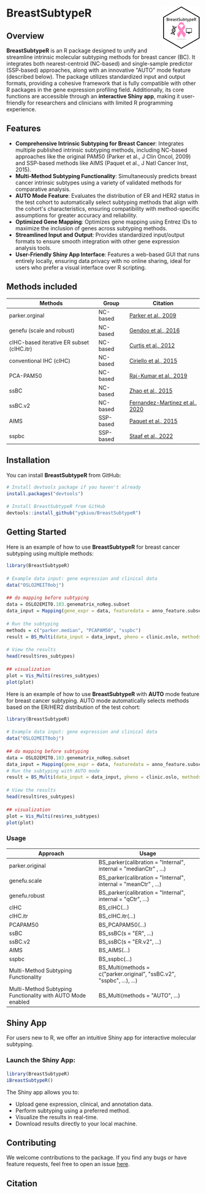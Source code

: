 # BreastSubtypeR <a href='https://github.com/yqkiuo/BreastSubtypeR.git'><img src='inst/ShinyBreastSubtypeR/logo.svg' align="right" height="110" /></a>

<!-- badges: start -->
<!-- badges: end -->

## Overview

**BreastSubtypeR** is an R package designed to unify and streamline intrinsic 
molecular subtyping methods for breast cancer (BC). It integrates both 
nearest-centroid (NC-based) and single-sample predictor (SSP-based) approaches, 
along with an innovative "AUTO" mode feature (described below). The package 
utilizes standardized input and output formats, providing a cohesive framework 
that is fully compatible with other R packages in the gene expression profiling 
field. Additionally, its core functions are accessible through an 
**interactive Shiny app**, making it user-friendly for researchers and 
clinicians with limited R programming experience. 

## Features
- **Comprehensive Intrinsic Subtyping for Breast Cancer**: Integrates multiple 
published intrinsic subtyping methods, including NC-based approaches like the 
original PAM50 (Parker et al., J Clin Oncol, 2009) and SSP-based methods like 
AIMS (Paquet et al., J Natl Cancer Inst, 2015).
- **Multi-Method Subtyping Functionality**: Simultaneously predicts breast 
cancer intrinsic subtypes using a variety of validated methods 
for comparative analysis.
- **AUTO Mode Feature**: Evaluates the distribution of ER and HER2 status in 
the test cohort to automatically select subtyping methods that align with the 
cohort's characteristics, ensuring compatibility with method-specific 
assumptions for greater accuracy and reliability.
- **Optimized Gene Mapping**: Optimizes gene mapping using Entrez IDs to 
maximize the inclusion of genes across subtyping methods.
- **Streamlined Input and Output**: Provides standardized input/output 
formats to ensure smooth integration with other gene expression analysis tools.
- **User-Friendly Shiny App Interface**: Features a web-based GUI that runs 
entirely locally, ensuring data privacy with no online sharing, ideal for users 
who prefer a visual interface over R scripting.  



## Methods included

| Methods | Group | Citation |
|-----------------|-----------------|-----------------|
| parker.orginal   | NC-based   | [Parker et al., 2009](https://doi.org/10.1200/JCO.2008.18.1370)   | 
| genefu (scale and robust)  | NC-based   |  [Gendoo et al., 2016](https://doi.org/10.1093/bioinformatics/btv693)  |
| cIHC-based iterative ER subset (cIHC.itr)    | NC-based    | [Curtis  et al., 2012](https://doi.org/10.1038/nature10983)  |
| conventional IHC (cIHC)    | NC-based    | [Ciriello et al., 2015](https://doi.org/10.1016/j.cell.2015.09.033)   | 
| PCA-PAM50   | NC-based    | [Raj-Kumar et al., 2019](https://doi.org/10.1038/s41598-019-44339-4)    |
| ssBC    | NC-based    | [Zhao et al., 2015](https://doi.org/10.1186/s13058-015-0520-4) |
| ssBC.v2   | NC-based    | [Fernandez-Martinez  et al., 2020](https://doi.org/10.1200/JCO.20.01276)    |
| AIMS   | SSP-based    | [Paquet et al., 2015](https://doi.org/10.1093/jnci/dju357)    |
| sspbc        | SSP-based    | [Staaf et al., 2022](https://doi.org/10.1038/s41523-022-00465-3)   |



## Installation

You can install **BreastSubtypeR** from GitHub:

```R
# Install devtools package if you haven't already
install.packages("devtools")

# Install BreastSubtypeR from GitHub
devtools::install_github("yqkiuo/BreastSubtypeR")
```

## Getting Started

Here is an example of how to use **BreastSubtypeR** for breast cancer subtyping
using multiple methods:
```R
library(BreastSubtypeR)

# Example data input: gene expression and clinical data
data("OSLO2MEIT0obj")

## do mapping before subtyping
data = OSLO2EMIT0.103.genematrix_noNeg.subset
data_input = Mapping(gene_expr = data, featuredata = anno_feature.subset, impute = TRUE, verbose = TRUE )

# Run the subtyping
methods = c("parker.median", "PCAPAM50", "sspbc")
result = BS_Multi(data_input = data_input, pheno = clinic.oslo, methods = methods, Subtype = TRUE)

# View the results
head(result$res_subtypes)

## visualization
plot = Vis_Multi(res$res_subtypes)
plot(plot)

```

Here is an example of how to use **BreastSubtypeR** with **AUTO** mode feature
for breast cancer subtyping. AUTO mode automatically selects methods based on
the ER/HER2 distribution of the test cohort:
```R
library(BreastSubtypeR)

# Example data input: gene expression and clinical data
data("OSLO2MEIT0obj")

## do mapping before subtyping
data = OSLO2EMIT0.103.genematrix_noNeg.subset
data_input = Mapping(gene_expr = data, featuredata = anno_feature.subset, impute = TRUE, verbose = TRUE )
# Run the subtyping with AUTO mode
result = BS_Multi(data_input = data_input, pheno = clinic.oslo, methods = "AUTO")

# View the results
head(result$res_subtypes)

## visualization
plot = Vis_Multi(res$res_subtypes)
plot(plot)

```


### Usage

| Approach | Usage |
|-----------------|-----------------|
| parker.original   |  BS_parker(calibration = "Internal", internal = "medianCtr" , ...) |
| genefu.scale  | BS_parker(calibration = "Internal", internal = "meanCtr" , ...) |
| genefu.robust  | BS_parker(calibration = "Internal", internal = "qCtr", ...) |
| cIHC | BS_cIHC(...) |
| cIHC.itr    |  BS_cIHC.itr(...) |
| PCAPAM50   |  BS_PCAPAM50(...) |
| ssBC    |  BS_ssBC(s = "ER", ...) |
| ssBC.v2   | BS_ssBC(s = "ER.v2", ...) |
| AIMS   | BS_AIMS(...) |
| sspbc | BS_sspbc(...) |
| Multi-Method Subtyping Functionality | BS_Multi(methods = c("parker.original", "ssBC.v2", "sspbc", ...), ...) |
| Multi-Method Subtyping Functionality with AUTO Mode enabled | BS_Multi(methods = "AUTO", ...) |


## Shiny App
For users new to R, we offer an intuitive Shiny app for interactive molecular subtyping.

### Launch the Shiny App:
```R
library(BreastSubtypeR)
iBreastSubtypeR()
```

The Shiny app allows you to:
- Upload gene expression, clinical, and annotation data.    
- Perform subtyping using a preferred method.   
- Visualize the results in real-time.    
- Download results directly to your local machine.   


## Contributing
We welcome contributions to the package. If you find any bugs or have feature requests, feel free to open an issue [here](https://github.com/yqkiuo/BreastSubtypeR/issues).

## Citation


